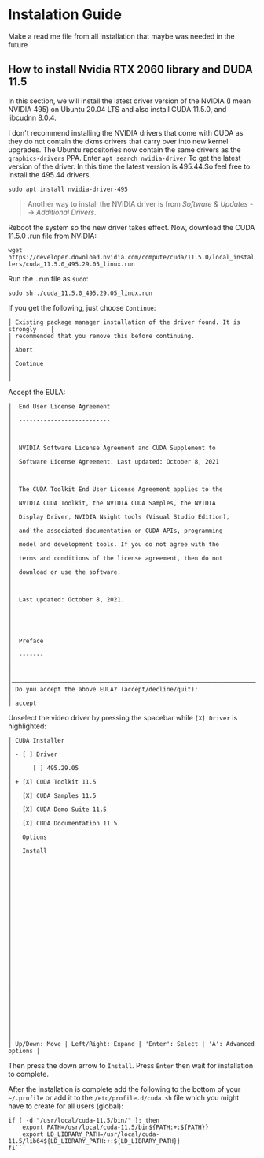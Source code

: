 # Instalation Guide
Make a read me file from all installation that maybe was needed in the future

## How to install Nvidia RTX 2060 library and DUDA 11.5

In this section, we will install the latest driver version of the NVIDIA (I mean NVIDIA 495) on Ubuntu 20.04 LTS and also install CUDA 11.5.0,  and libcudnn 8.0.4.

I don't recommend installing the NVIDIA drivers that come with CUDA as they do not contain the dkms drivers that carry over into new kernel upgrades.
The Ubuntu repositories now contain the same drivers as the ```graphics-drivers``` PPA. 
Enter ```apt search nvidia-driver``` To get the latest version of the driver.
In this time the latest version is 495.44.So feel free to install the 495.44 drivers.

```sudo apt install nvidia-driver-495```

>Another way to install the NVIDIA driver is from *Software & Updates --> Additional Drivers*.

Reboot the system so the new driver takes effect.
Now, download the CUDA 11.5.0 .run file from NVIDIA:

```wget https://developer.download.nvidia.com/compute/cuda/11.5.0/local_installers/cuda_11.5.0_495.29.05_linux.run```

Run the `.run` file as `sudo`:

`sudo sh ./cuda_11.5.0_495.29.05_linux.run`

If you get the following, just choose `Continue`:

```┌──────────────────────────────────────────────────────────────────────────────┐
│ Existing package manager installation of the driver found. It is strongly    │
│ recommended that you remove this before continuing.                          │
│ Abort                                                                        │
│ Continue                                                                     │
│                                                                             
```
Accept the EULA:

```┌──────────────────────────────────────────────────────────────────────────────┐
│  End User License Agreement                                                  │
│  --------------------------                                                  │
│                                                                              │
│  NVIDIA Software License Agreement and CUDA Supplement to                    │
│  Software License Agreement. Last updated: October 8, 2021                   │
│                                                                              │
│  The CUDA Toolkit End User License Agreement applies to the                  │
│  NVIDIA CUDA Toolkit, the NVIDIA CUDA Samples, the NVIDIA                    │
│  Display Driver, NVIDIA Nsight tools (Visual Studio Edition),                │
│  and the associated documentation on CUDA APIs, programming                  │
│  model and development tools. If you do not agree with the                   │
│  terms and conditions of the license agreement, then do not                  │
│  download or use the software.                                               │
│                                                                              │
│  Last updated: October 8, 2021.                                              │
│                                                                              │
│                                                                              │
│  Preface                                                                     │
│  -------                                                                     │
│                                                                              │
│──────────────────────────────────────────────────────────────────────────────│
│ Do you accept the above EULA? (accept/decline/quit):                         │
│ accept
```


Unselect the video driver by pressing the spacebar while `[X] Driver` is highlighted:


```┌──────────────────────────────────────────────────────────────────────────────┐
│ CUDA Installer                                                               │
│ - [ ] Driver                                                                 │
│      [ ] 495.29.05                                                           │
│ + [X] CUDA Toolkit 11.5                                                      │
│   [X] CUDA Samples 11.5                                                      │
│   [X] CUDA Demo Suite 11.5                                                   │
│   [X] CUDA Documentation 11.5                                                │
│   Options                                                                    │
│   Install                                                                    │
│                                                                              │
│                                                                              │
│                                                                              │
│                                                                              │
│                                                                              │
│                                                                              │
│                                                                              │
│                                                                              │
│                                                                              │
│                                                                              │
│                                                                              │
│                                                                              │
│                                                                              │
│ Up/Down: Move | Left/Right: Expand | 'Enter': Select | 'A': Advanced options │
```


Then press the down arrow to `Install`. Press `Enter` then wait for installation to complete.

After the installation is complete add the following to the bottom of your `~/.profile` or add it to the `/etc/profile.d/cuda.sh` file which you might have to create for all users (global):


```# set PATH for cuda 11.5 installation
if [ -d "/usr/local/cuda-11.5/bin/" ]; then
    export PATH=/usr/local/cuda-11.5/bin${PATH:+:${PATH}}
    export LD_LIBRARY_PATH=/usr/local/cuda-11.5/lib64${LD_LIBRARY_PATH:+:${LD_LIBRARY_PATH}}
fi```


